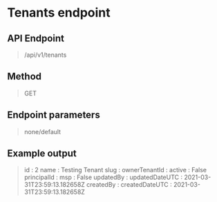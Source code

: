 # Tenants endpoint
## API Endpoint
> /api/v1/tenants
## Method
> GET
## Endpoint parameters
> none/default
## Example output
> id             : 2
name           : Testing Tenant
slug           :
ownerTenantId  :
active         : False
principalId    :
msp            : False
updatedBy      :
updatedDateUTC : 2021-03-31T23:59:13.182658Z
createdBy      :
createdDateUTC : 2021-03-31T23:59:13.182658Z